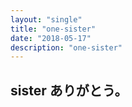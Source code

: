 ```yaml
---
layout: "single"
title: "one-sister"
date: "2018-05-17"
description: "one-sister"
---
```


## sister ありがとう。
